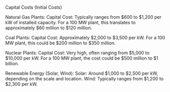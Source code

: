 Capital Costs (Initial Costs)

Natural Gas Plants:
Capital Cost: Typically ranges from $600 to $1,200 per kW of installed capacity. 
For a 100 MW plant, this translates to approximately $60 million to $120 million.

Coal Plants:
Capital Cost: Approximately $2,000 to $3,500 per kW. 
For a 100 MW plant, this could be $200 million to $350 million.

Nuclear Plants:
Capital Cost: Very high, often ranging from $5,000 to $10,000 per kW. 
For a 100 MW plant, the cost could be $500 million to $1 billion.

Renewable Energy (Solar, Wind):
Solar: Around $1,000 to $2,500 per kW, depending on the scale and location.
Wind: Typically ranges from $1,200 to $2,300 per kW.
